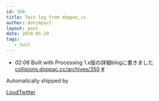 ```yaml
---
id: 368
title: Twit log from doppac_cc
author: dotimpact
layout: post
date: 2010-05-29
tags:
   - twit
---
```

<ul class="loudtwitter">
  <li>
    <em>02:06</em> Built with Processing 1.x版の詳細blogに書きました <a href="http://collisions.doppac.cc/archives/350">collisions.doppac.cc/archives/350</a> <a href="http://twitter.com/doppac_cc/statuses/14919592716">#</a>
  </li>
</ul>Automatically shipped by 

[LoudTwitter][1]

 [1]: http://www.loudtwitter.com
